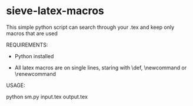# sieve-latex-macros
This simple python script can search through your .tex and keep only macros that are used


REQUIREMENTS:

* Python installed

* All latex macros are on single lines, staring with \def, \newcommand or \renewcommand
    
    
    
USAGE: 

python sm.py input.tex output.tex
